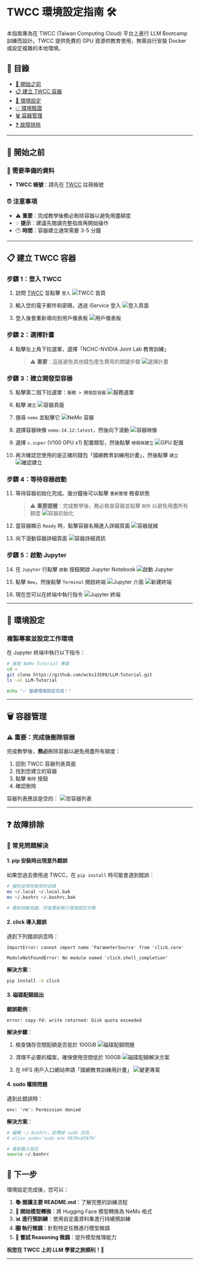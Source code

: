 # TWCC 環境設定指南 🛠️

本指南專為在 TWCC (Taiwan Computing Cloud) 平台上進行 LLM Bootcamp 訓練而設計。TWCC 提供免費的 GPU 資源供教育使用，無需自行安裝 Docker 或設定複雜的本地環境。

## 📖 目錄

- [🎯 開始之前](#🎯-開始之前)
- [📋 建立 TWCC 容器](#📋-建立-twcc-容器)
- [🔧 環境設定](#🔧-環境設定)
- [✅ 環境驗證](#✅-環境驗證)
- [🗑️ 容器管理](#🗑️-容器管理)
- [❓ 故障排除](#❓-故障排除)

---

## 🎯 開始之前

### 📝 需要準備的資料
- **TWCC 帳號**：請先在 [TWCC](https://www.twcc.ai) 註冊帳號

### ⏰ 注意事項
- ⚠️ **重要**：完成教學後務必刪除容器以避免用盡額度
- 💡 **提示**：建議先閱讀完整指南再開始操作
- 🕐 **時間**：容器建立通常需要 3-5 分鐘

---

## 📋 建立 TWCC 容器

### 步驟 1：登入 TWCC

1. 訪問 [TWCC](https://www.twcc.ai) 並點擊 `登入`
   ![TWCC 首頁](../docs/images/01-home.png)

2. 輸入您的電子郵件和密碼，透過 iService 登入
   ![登入頁面](../docs/images/02-login.png)

3. 登入後會重新導向到用戶儀表板
   ![用戶儀表板](../docs/images/03-dashboard.png)

### 步驟 2：選擇計畫

4. 點擊左上角下拉選單，選擇「NCHC-NVIDIA Joint Lab 教育訓練」
   > ⚠️ **重要**：這是避免其他錢包產生費用的關鍵步驟
   ![選擇計畫](../docs/images/04-project.png)

### 步驟 3：建立開發型容器

5. 點擊第二個下拉選單：`服務 > 開發型容器`
   ![服務選單](../docs/images/05-services.png)

6. 點擊 `建立`
   ![容器頁面](../docs/images/06-interactive-container.png)

7. 搜尋 `nemo` 並點擊它
   ![NeMo 容器](../docs/images/07_1-nemo-container.png)

8. 選擇容器映像 `nemo-24.12:latest`，然後向下滾動
   ![容器映像](../docs/images/08-container-image.png)

9. 選擇 `c.super` (V100 GPU x1) 配置類型，然後點擊 `檢視與建立`
   ![GPU 配置](../docs/images/09-container-gpu.png)

10. 再次確認您使用的是正確的錢包「國網教育訓練用計畫」，然後點擊 `建立`
    ![確認建立](../docs/images/10-container-warning.png)

### 步驟 4：等待容器啟動

11. 等待容器初始化完成。幾分鐘後可以點擊 `重新整理` 檢查狀態
    > ⚠️ **重要提醒**：完成教學後，務必檢查容器並點擊 `刪除` 以避免用盡所有額度
    ![容器初始化](../docs/images/11-container-initializing.png)

12. 當容器顯示 `Ready` 時，點擊容器名稱進入詳細頁面
    ![容器就緒](../docs/images/12-container-ready.png)

13. 向下滾動容器詳細頁面
    ![容器詳細資訊](../docs/images/13-container-details.png)

### 步驟 5：啟動 Jupyter

14. 在 `Jupyter` 行點擊 `啟動` 按鈕開啟 Jupyter Notebook
    ![啟動 Jupyter](../docs/images/14-container-jupyter.png)

15. 點擊 `New`，然後點擊 `Terminal` 開啟終端
    ![Jupyter 介面](../docs/images/15-jupyter.png)
    ![新建終端](../docs/images/16-jupyter-new.png)

16. 現在您可以在終端中執行指令
    ![Jupyter 終端](../docs/images/17-jupyter-terminal.png)

---

## 🔧 環境設定

### 複製專案並設定工作環境

在 Jupyter 終端中執行以下指令：

```bash
# 複製 NeMo Tutorial 專案
cd ~
git clone https://github.com/wcks13589/LLM-Tutorial.git
ls -al LLM-Tutorial

echo "✅ 基礎環境設定完成！"
```

---

## 🗑️ 容器管理

### ⚠️ 重要：完成後刪除容器

完成教學後，**務必**刪除容器以避免用盡所有額度：

1. 回到 TWCC 容器列表頁面
2. 找到您建立的容器
3. 點擊 `刪除` 按鈕
4. 確認刪除

容器列表應該是空的：
![空容器列表](../docs/images/06-interactive-container.png)

---

## ❓ 故障排除

### 🔧 常見問題解決

#### 1. pip 安裝時出現意外錯誤

如果您過去使用過 TWCC，在 `pip install` 時可能會遇到錯誤：

```bash
# 備份並移除衝突的目錄
mv ~/.local ~/.local.bak
mv ~/.bashrc ~/.bashrc.bak

# 重新啟動容器，然後重新執行環境設定步驟
```

#### 2. click 導入錯誤

遇到下列錯誤訊息時：
```
ImportError: cannot import name 'ParameterSource' from 'click.core'
```
```
ModuleNotFoundError: No module named 'click.shell_completion'
```

**解決方案**：
```bash
pip install -U click
```

#### 3. 磁碟配額超出

**錯誤範例**：
```
error: copy-fd: write returned: Disk quota exceeded
```

**解決步驟**：

1. 檢查儲存空間配額是否低於 100GiB
   ![磁碟配額問題](../docs/images/faq-disk-quota-issue-1.png)

2. 清理不必要的檔案，確保使用空間低於 100GB
   ![磁碟配額解決方案](../docs/images/faq-disk-quota-solution-1.png)

3. 在 HFS 用戶入口網站申請「國網教育訓練用計畫」
   ![變更專案](../docs/images/faq-disk-quota-solution-2.png)

#### 4. sudo 權限問題

遇到此錯誤時：
```
env: 'rm': Permission denied
```

**解決方案**：
```bash
# 編輯 ~/.bashrc，註釋掉 sudo 別名
# alias sudo='sudo env PATH=$PATH'

# 重新載入設定
source ~/.bashrc
```

## 🎯 下一步

環境設定完成後，您可以：

1. **📚 閱讀主要 README.md**：了解完整的訓練流程
2. **🔄 開始模型轉換**：將 Hugging Face 模型轉換為 NeMo 格式
3. **📊 進行預訓練**：使用自定義資料集進行持續預訓練
4. **🎛️ 執行微調**：針對特定任務進行模型微調
5. **🧠 嘗試 Reasoning 微調**：提升模型推理能力

**祝您在 TWCC 上的 LLM 學習之旅順利！🚀**

---